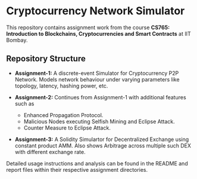 # Cryptocurrency Network Simulator

This repository contains assignment work from the course **CS765: Introduction to Blockchains, Cryptocurrencies and Smart Contracts** at IIT Bombay.

## Repository Structure
- **Assignment-1:**
  A discrete-event Simulator for Cryptocurrency P2P Network. Models network behaviour under varying parameters like topology, latency, hashing power, etc.

- **Assignment-2:**
  Continues from Assignment-1 with additional features such as
  - Enhanced Propagation Protocol.
  - Malicious Nodes executing Selfish Mining and Eclipse Attack.
  - Counter Measure to Eclipse Attack.

- **Assignment-3:**
  A Solidity Simulartor for Decentralized Exchange using constant product AMM. Also shows Arbitrage across multiple such DEX with different exchange rate.

Detailed usage instructions and analysis can be found in the README and report files within their respective assignment directories.